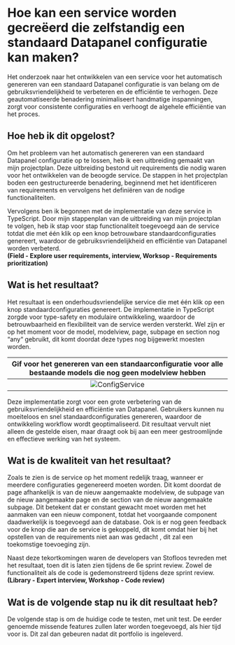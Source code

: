# Hoe kan een service worden gecreëerd die zelfstandig een standaard Datapanel configuratie kan maken?
Het onderzoek naar het ontwikkelen van een service voor het automatisch genereren van een standaard Datapanel configuratie is van belang om de gebruiksvriendelijkheid te verbeteren en de efficiëntie te verhogen. Deze geautomatiseerde benadering minimaliseert handmatige inspanningen, zorgt voor consistente configuraties en verhoogt de algehele efficiëntie van het proces.

## Hoe heb ik dit opgelost?
Om het probleem van het automatisch genereren van een standaard Datapanel configuratie op te lossen, heb ik een uitbreiding gemaakt van mijn projectplan. Deze uitbreiding bestond uit requirements die nodig waren voor het ontwikkelen van de beoogde service. De stappen in het projectplan boden een gestructureerde benadering, beginnend met het identificeren van requirements en vervolgens het definiëren van de nodige functionaliteiten. 

Vervolgens ben ik begonnen met de implementatie van deze service in TypeScript. Door mijn stappenplan van de uitbreiding van mijn projectplan te volgen, heb ik stap voor stap functionaliteit toegevoegd aan de service totdat die met één klik op een knop betrouwbare standaardconfiguraties genereert, waardoor de gebruiksvriendelijkheid en efficiëntie van Datapanel worden verbeterd.  
**(Field - Explore user requirements, interview, Worksop - Requirements prioritization)**

## Wat is het resultaat?
Het resultaat is een onderhoudsvriendelijke service die met één klik op een knop standaardconfiguraties genereert. De implementatie in TypeScript zorgde voor type-safety en modulaire ontwikkeling, waardoor de betrouwbaarheid en flexibiliteit van de service werden versterkt. Wel zijn er op het moment voor de model, modelview, page, subpage en section nog “any“ gebruikt, dit komt doordat deze types nog bijgewerkt moesten worden.

|Gif voor het genereren van een standaarconfiguratie voor alle bestaande models die nog geen modelview hebben|
|:----------------------------------------------------------------------------:|
|![ConfigService](https://github.com/Timsel1/PortfolioS5/assets/90602424/ef83ddf4-c2c1-4c1e-a2f0-61f09d59ef95)|

Deze implementatie zorgt voor een grote verbetering van de gebruiksvriendelijkheid en efficiëntie van Datapanel. Gebruikers kunnen nu moeiteloos en snel standaardconfiguraties genereren, waardoor de ontwikkeling workflow wordt geoptimaliseerd. Dit resultaat vervult niet alleen de gestelde eisen, maar draagt ook bij aan een meer gestroomlijnde en effectieve werking van het systeem.

## Wat is de kwaliteit van het resultaat?
Zoals te zien is de service op het moment redelijk traag, wanneer er meerdere configuraties gegenereerd moeten worden. Dit komt doordat de page afhankelijk is van de nieuw aangemaakte modelview, de subpage van de nieuw aangemaakte page en de section van de nieuw aangemaakte subpage. Dit betekent dat er constant gewacht moet worden met het aanmaken van een nieuw component, totdat het voorgaande component daadwerkelijk is toegevoegd aan de database.
Ook is er nog geen feedback voor de knop die aan de service is gekoppeld, dit komt omdat hier bij het opstellen van de requirements niet aan was gedacht , dit zal een toekomstige toevoeging zijn.

Naast deze tekortkomingen waren de developers van Stofloos tevreden met het resultaat, toen dit is laten zien tijdens de 6e sprint review. Zowel de functionaliteit als de code is gedemonstreerd tijdens deze sprint review.  
**(Library - Expert interview, Workshop - Code review)**

## Wat is de volgende stap nu ik dit resultaat heb?
De volgende stap is om de huidige code te testen, met unit test. De eerder genoemde missende features zullen later worden toegevoegd, als hier tijd voor is. Dit zal dan gebeuren nadat dit portfolio is ingeleverd.

